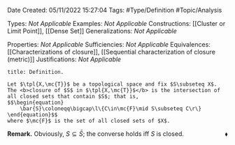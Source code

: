 <div class="topSpace"></div>

Date Created: 05/11/2022 15:27:04
Tags: #Type/Definition #Topic/Analysis

Types: <i>Not Applicable</i>
Examples: <i>Not Applicable</i>
Constructions: [[Cluster or Limit Point]], [[Dense Set]]
Generalizations: <i>Not Applicable</i>

Properties: <i>Not Applicable</i>
Sufficiencies: <i>Not Applicable</i>
Equivalences: [[Characterizations of closure]], [[Sequential characterization of closure (metric)]]
Justifications: <i>Not Applicable</i>

``` ad-Definition
title: Definition.

Let $\tpl{X,\mc{T}}$ be a topological space and fix $S\subseteq X$. The <b>closure of $S$ in $\tpl{X,\mc{T}}$</b> is the intersection of all closed sets that contain $S$; that is,
$$\begin{equation}
    \bar{S}\coloneqq\bigcap\l\{C\in\mc{F}\mid S\subseteq C\r\}
\end{equation}$$
where $\mc{F}$ is the set of all closed sets of $X$.

```

<b>Remark.</b> Obviously, $S\subseteq\bar{S}$; the converse holds iff $S$ is closed.<span style="float:right;">$\blacklozenge$</span>
